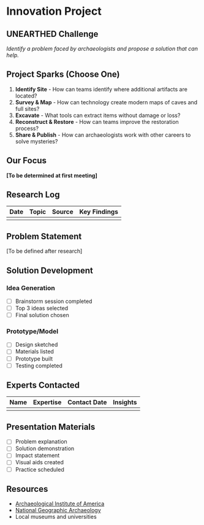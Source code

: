 # Innovation Project

## UNEARTHED Challenge
*Identify a problem faced by archaeologists and propose a solution that can help.*

## Project Sparks (Choose One)
1. **Identify Site** - How can teams identify where additional artifacts are located?
2. **Survey & Map** - How can technology create modern maps of caves and full sites?
3. **Excavate** - What tools can extract items without damage or loss?
4. **Reconstruct & Restore** - How can teams improve the restoration process?
5. **Share & Publish** - How can archaeologists work with other careers to solve mysteries?

## Our Focus
**[To be determined at first meeting]**

## Research Log
| Date | Topic | Source | Key Findings |
|------|-------|--------|--------------|
| | | | |

## Problem Statement
[To be defined after research]

## Solution Development
### Idea Generation
- [ ] Brainstorm session completed
- [ ] Top 3 ideas selected
- [ ] Final solution chosen

### Prototype/Model
- [ ] Design sketched
- [ ] Materials listed
- [ ] Prototype built
- [ ] Testing completed

## Experts Contacted
| Name | Expertise | Contact Date | Insights |
|------|-----------|--------------|----------|
| | | | |

## Presentation Materials
- [ ] Problem explanation
- [ ] Solution demonstration
- [ ] Impact statement
- [ ] Visual aids created
- [ ] Practice scheduled

## Resources
- [Archaeological Institute of America](https://www.archaeological.org/)
- [National Geographic Archaeology](https://www.nationalgeographic.com/archaeology)
- Local museums and universities